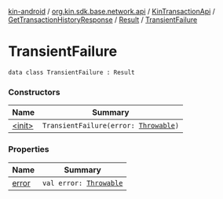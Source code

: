 [kin-android](../../../../../index.md) / [org.kin.sdk.base.network.api](../../../../index.md) / [KinTransactionApi](../../../index.md) / [GetTransactionHistoryResponse](../../index.md) / [Result](../index.md) / [TransientFailure](./index.md)

# TransientFailure

`data class TransientFailure : Result`

### Constructors

| Name | Summary |
|---|---|
| [&lt;init&gt;](-init-.md) | `TransientFailure(error: `[`Throwable`](https://kotlinlang.org/api/latest/jvm/stdlib/kotlin/-throwable/index.html)`)` |

### Properties

| Name | Summary |
|---|---|
| [error](error.md) | `val error: `[`Throwable`](https://kotlinlang.org/api/latest/jvm/stdlib/kotlin/-throwable/index.html) |

